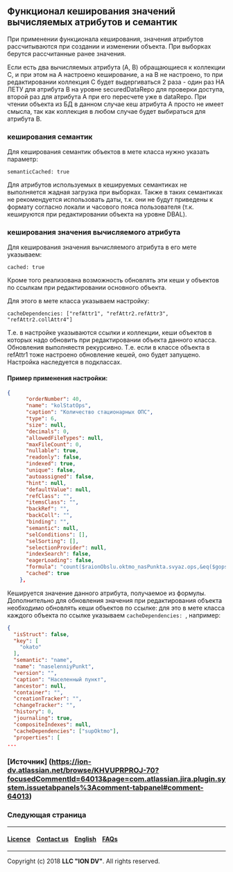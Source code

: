 ## Функционал кеширования значений вычисляемых атрибутов и семантик


При применении функционала кеширования, значения атрибутов рассчитываются при создании и изменении объекта. При выборках берутся рассчитанные ранее значения.

Если есть два вычисляемых атрибута (A, B) обращающиеся к коллекции C, и при этом на A настроено кеширование, а на B не настроено, то при редактировании коллекция C будет выдергиваться 2 раза - один раз НА ЛЕТУ для атрибута B на уровне securedDataRepo для проверки доступа, второй раз для атрибута A при его пересчете уже в dataRepo. При чтении объекта из БД в данном случае кеш атрибута A просто не имеет смысла, так как коллекция в любом случае будет выбираться для атрибута B.

### кеширования семантик

Для кеширования семантик объектов в мете класса нужно указать параметр:

```
semanticCached: true
```

Для атрибутов используемых в кешируемых семантиках не выполняется жадная загрузка при выборках. Также в таких семантиках не рекомендуется использовать даты, т.к. они не будут приведены к формату согласно локали и часового пояса пользователя (т.к. кешируются при редактировании объекта на уровне DBAL).

### кеширования значения вычисляемого атрибута

Для кеширования значения вычисляемого атрибута в его мете указываем:

```
cached: true
```

Кроме того реализована возможность обновлять эти кеши у объектов по ссылкам при редактировании основного объекта.

Для этого в мете класса указываем настройку:

```
cacheDependencies: ["refAttr1", "refAttr2.refAttr3", "refAttr2.collAttr4"]
``` 

Т.е. в настройке указываются ссылки и коллекции, кеши объектов в которых надо обновить при редактировании объекта данного класса. Обновления выполняестя рекурсивно. Т.е. если в классе объекта в refAttr1 тоже настроено обновление кешей, оно будет запущено. Настройка наследуется в подклассах.

#### Пример применения настройки:

```json
{
      "orderNumber": 40,
      "name": "kolStatOps",
      "caption": "Количество стационарных ОПС",
      "type": 6,
      "size": null,
      "decimals": 0,
      "allowedFileTypes": null,
      "maxFileCount": 0,
      "nullable": true,
      "readonly": false,
      "indexed": true,
      "unique": false,
      "autoassigned": false,
      "hint": null,
      "defaultValue": null,
      "refClass": "",
      "itemsClass": "",
      "backRef": "",
      "backColl": "",
      "binding": "",
      "semantic": null,
      "selConditions": [],
      "selSorting": [],
      "selectionProvider": null,
      "indexSearch": false,
      "eagerLoading": false,
      "formula": "count($raionObslu.oktmo_nasPunkta.svyaz.ops,&eq($gops, b), 1)",
      "cached": true
    },
```

Кешируется значение данного атрибута, получаемое из формулы. Дополнительно для обновления значения при редактирования объекта необходимо обновлять кеши объектов по ссылке: для это в мете класса каждого объекта по ссылке указываем `cacheDependencies: `, например:

```json
{
  "isStruct": false,
  "key": [
    "okato"
  ],
  "semantic": "name",
  "name": "naselenniyPunkt",
  "version": "",
  "caption": "Населенный пункт",
  "ancestor": null,
  "container": "",
  "creationTracker": "",
  "changeTracker": "",
  "history": 0,
  "journaling": true,
  "compositeIndexes": null,
  "cacheDependencies": ["supOktmo"],
  "properties": [
...
```

### [Источник] (https://ion-dv.atlassian.net/browse/KHVUPRPROJ-70?focusedCommentId=64013&page=com.atlassian.jira.plugin.system.issuetabpanels%3Acomment-tabpanel#comment-64013)

### Следующая страница []()
--------------------------------------------------------------------------  


 #### [Licence](/LICENCE.md) &ensp;  [Contact us](https://iondv.com) &ensp;  [English](/README.md)   &ensp; [FAQs](/faqs.md)          



--------------------------------------------------------------------------  

Copyright (c) 2018 **LLC "ION DV"**.
All rights reserved. 